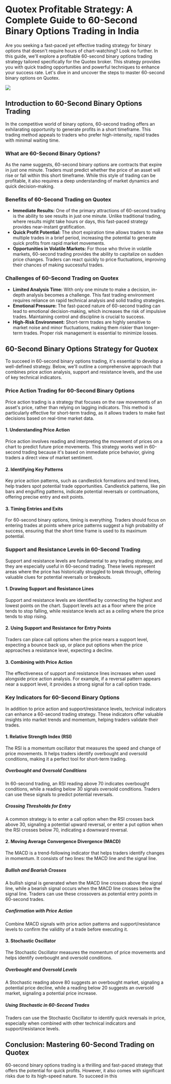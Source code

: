 # Quotex Profitable Strategy: A Complete Guide to 60-Second Binary Options Trading in India

Are you seeking a fast-paced yet effective trading strategy for binary
options that doesn't require hours of chart-watching? Look no further.
In this guide, we'll explore a profitable 60-second binary options
trading strategy tailored specifically for the Quotex broker. This
strategy provides you with quick trading opportunities and powerful
techniques to enhance your success rate. Let's dive in and uncover the
steps to master 60-second binary options on Quotex.

[![](https://static.quotex.io/files/4_en/300_250.jpg)](https://traff.sbs/brokerqxlid)

## Introduction to 60-Second Binary Options Trading

In the competitive world of binary options, 60-second trading offers an
exhilarating opportunity to generate profits in a short timeframe. This
trading method appeals to traders who prefer high-intensity, rapid
trades with minimal waiting time.

### What are 60-Second Binary Options?

As the name suggests, 60-second binary options are contracts that expire
in just one minute. Traders must predict whether the price of an asset
will rise or fall within this short timeframe. While this style of
trading can be profitable, it also requires a deep understanding of
market dynamics and quick decision-making.

### Benefits of 60-Second Trading on Quotex

-   **Immediate Results:** One of the primary attractions of 60-second
    trading is the ability to see results in just one minute. Unlike
    traditional trading, where results might take hours or days, this
    fast-paced strategy provides near-instant gratification.
-   **Quick Profit Potential:** The short expiration time allows traders
    to make multiple trades in a brief period, increasing the potential
    to generate quick profits from rapid market movements.
-   **Opportunities in Volatile Markets:** For those who thrive in
    volatile markets, 60-second trading provides the ability to
    capitalize on sudden price changes. Traders can react quickly to
    price fluctuations, improving their chances of making successful
    trades.

### Challenges of 60-Second Trading on Quotex

-   **Limited Analysis Time:** With only one minute to make a decision,
    in-depth analysis becomes a challenge. This fast trading environment
    requires reliance on rapid technical analysis and solid trading
    strategies.
-   **Emotional Pressure:** The fast-paced nature of 60-second trading
    can lead to emotional decision-making, which increases the risk of
    impulsive trades. Maintaining control and discipline is crucial to
    success.
-   **High-Risk Environment:** Short-term trades are highly sensitive to
    market noise and minor fluctuations, making them riskier than
    longer-term trades. Proper risk management is essential to minimize
    losses.

## 60-Second Binary Options Strategy for Quotex

To succeed in 60-second binary options trading, it's essential to
develop a well-defined strategy. Below, we'll outline a comprehensive
approach that combines price action analysis, support and resistance
levels, and the use of key technical indicators.

### Price Action Trading for 60-Second Binary Options

Price action trading is a strategy that focuses on the raw movements of
an asset's price, rather than relying on lagging indicators. This method
is particularly effective for short-term trading, as it allows traders
to make fast decisions based on real-time market data.

#### 1. Understanding Price Action

Price action involves reading and interpreting the movement of prices on
a chart to predict future price movements. This strategy works well in
60-second trading because it's based on immediate price behavior, giving
traders a direct view of market sentiment.

#### 2. Identifying Key Patterns

Key price action patterns, such as candlestick formations and trend
lines, help traders spot potential trade opportunities. Candlestick
patterns, like pin bars and engulfing patterns, indicate potential
reversals or continuations, offering precise entry and exit points.

#### 3. Timing Entries and Exits

For 60-second binary options, timing is everything. Traders should focus
on entering trades at points where price patterns suggest a high
probability of success, ensuring that the short time frame is used to
its maximum potential.

### Support and Resistance Levels in 60-Second Trading

Support and resistance levels are fundamental to any trading strategy,
and they are especially useful in 60-second trading. These levels
represent areas where the price has historically struggled to break
through, offering valuable clues for potential reversals or breakouts.

#### 1. Drawing Support and Resistance Lines

Support and resistance levels are identified by connecting the highest
and lowest points on the chart. Support levels act as a floor where the
price tends to stop falling, while resistance levels act as a ceiling
where the price tends to stop rising.

#### 2. Using Support and Resistance for Entry Points

Traders can place call options when the price nears a support level,
expecting a bounce back up, or place put options when the price
approaches a resistance level, expecting a decline.

#### 3. Combining with Price Action

The effectiveness of support and resistance lines increases when used
alongside price action analysis. For example, if a reversal pattern
appears near a support level, it provides a strong signal for a call
option trade.

### Key Indicators for 60-Second Binary Options

In addition to price action and support/resistance levels, technical
indicators can enhance a 60-second trading strategy. These indicators
offer valuable insights into market trends and momentum, helping traders
validate their trades.

#### 1. Relative Strength Index (RSI)

The RSI is a momentum oscillator that measures the speed and change of
price movements. It helps traders identify overbought and oversold
conditions, making it a perfect tool for short-term trading.

##### Overbought and Oversold Conditions

In 60-second trading, an RSI reading above 70 indicates overbought
conditions, while a reading below 30 signals oversold conditions.
Traders can use these signals to predict potential reversals.

##### Crossing Thresholds for Entry

A common strategy is to enter a call option when the RSI crosses back
above 30, signaling a potential upward reversal, or enter a put option
when the RSI crosses below 70, indicating a downward reversal.

#### 2. Moving Average Convergence Divergence (MACD)

The MACD is a trend-following indicator that helps traders identify
changes in momentum. It consists of two lines: the MACD line and the
signal line.

##### Bullish and Bearish Crosses

A bullish signal is generated when the MACD line crosses above the
signal line, while a bearish signal occurs when the MACD line crosses
below the signal line. Traders can use these crossovers as potential
entry points in 60-second trades.

##### Confirmation with Price Action

Combine MACD signals with price action patterns and support/resistance
levels to confirm the validity of a trade before executing it.

#### 3. Stochastic Oscillator

The Stochastic Oscillator measures the momentum of price movements and
helps identify overbought and oversold conditions.

##### Overbought and Oversold Levels

A Stochastic reading above 80 suggests an overbought market, signaling a
potential price decline, while a reading below 20 suggests an oversold
market, signaling a potential price increase.

##### Using Stochastic in 60-Second Trades

Traders can use the Stochastic Oscillator to identify quick reversals in
price, especially when combined with other technical indicators and
support/resistance levels.

## Conclusion: Mastering 60-Second Trading on Quotex

60-second binary options trading is a thrilling and fast-paced strategy
that offers the potential for quick profits. However, it also comes with
significant risks due to its high-speed nature. To succeed in this

